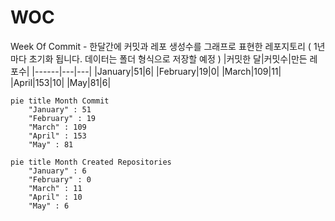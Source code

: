 # WOC
Week Of Commit - 한달간에 커밋과 레포 생성수를 그래프로 표현한 레포지토리
( 1년마다 초기화 됩니다. 데이터는 폴더 형식으로 저장할 예정 )
|커밋한 달|커밋수|만든 레포수|
|------|---|---|
|January|51|6|
|February|19|0|
|March|109|11|
|April|153|10|
|May|81|6|
```mermaid
pie title Month Commit
    "January" : 51
    "February" : 19
    "March" : 109
    "April" : 153
    "May" : 81
```
```mermaid
pie title Month Created Repositories
    "January" : 6
    "February" : 0
    "March" : 11
    "April" : 10
    "May" : 6
```
